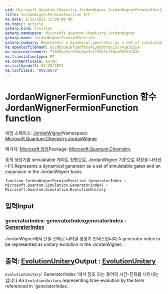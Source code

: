 ```yaml
---
uid: Microsoft.Quantum.Chemistry.JordanWigner.JordanWignerFermionFunction
title: JordanWignerFermionFunction 함수
ms.date: 1/23/2021 12:00:00 AM
ms.topic: article
qsharp.kind: function
qsharp.namespace: Microsoft.Quantum.Chemistry.JordanWigner
qsharp.name: JordanWignerFermionFunction
qsharp.summary: Represents a dynamical generator as a set of simulatable gates and an expansion in the JordanWigner basis.
ms.openlocfilehash: a1c0b56e18f3adfb6c413880cc0c155741a3255a
ms.sourcegitcommit: 71605ea9cc630e84e7ef29027e1f0ea06299747e
ms.translationtype: MT
ms.contentlocale: ko-KR
ms.lasthandoff: 01/26/2021
ms.locfileid: "98838870"
---
```

# <a name="jordanwignerfermionfunction-function"></a><span data-ttu-id="1ad93-102">JordanWignerFermionFunction 함수</span><span class="sxs-lookup"><span data-stu-id="1ad93-102">JordanWignerFermionFunction function</span></span>

<span data-ttu-id="1ad93-103">네임 스페이스: [JordanWigner](xref:Microsoft.Quantum.Chemistry.JordanWigner)</span><span class="sxs-lookup"><span data-stu-id="1ad93-103">Namespace: [Microsoft.Quantum.Chemistry.JordanWigner](xref:Microsoft.Quantum.Chemistry.JordanWigner)</span></span>

<span data-ttu-id="1ad93-104">패키지: [Microsoft 양자](https://nuget.org/packages/Microsoft.Quantum.Chemistry)</span><span class="sxs-lookup"><span data-stu-id="1ad93-104">Package: [Microsoft.Quantum.Chemistry](https://nuget.org/packages/Microsoft.Quantum.Chemistry)</span></span>


<span data-ttu-id="1ad93-105">동적 생성기를 simulatable 게이트 집합으로, JordanWigner 기준으로 확장을 나타냅니다.</span><span class="sxs-lookup"><span data-stu-id="1ad93-105">Represents a dynamical generator as a set of simulatable gates and an expansion in the JordanWigner basis.</span></span>

```qsharp
function JordanWignerFermionFunction (generatorIndex : Microsoft.Quantum.Simulation.GeneratorIndex) : Microsoft.Quantum.Simulation.EvolutionUnitary
```


## <a name="input"></a><span data-ttu-id="1ad93-106">입력</span><span class="sxs-lookup"><span data-stu-id="1ad93-106">Input</span></span>

### <a name="generatorindex--generatorindex"></a><span data-ttu-id="1ad93-107">generatorIndex: [generatorIndex](xref:Microsoft.Quantum.Simulation.GeneratorIndex)</span><span class="sxs-lookup"><span data-stu-id="1ad93-107">generatorIndex : [GeneratorIndex](xref:Microsoft.Quantum.Simulation.GeneratorIndex)</span></span>

<span data-ttu-id="1ad93-108">JordanWigner에서 단일 진화로 나타낼 생성기 인덱스입니다.</span><span class="sxs-lookup"><span data-stu-id="1ad93-108">A generator index to be represented as unitary evolution in the JordanWigner.</span></span>



## <a name="output--evolutionunitary"></a><span data-ttu-id="1ad93-109">출력: [EvolutionUnitary](xref:Microsoft.Quantum.Simulation.EvolutionUnitary)</span><span class="sxs-lookup"><span data-stu-id="1ad93-109">Output : [EvolutionUnitary](xref:Microsoft.Quantum.Simulation.EvolutionUnitary)</span></span>

<span data-ttu-id="1ad93-110">`EvolutionUnitary`' GeneratorIndex '에서 참조 되는 용어의 시간-진화를 나타내는입니다.</span><span class="sxs-lookup"><span data-stu-id="1ad93-110">An `EvolutionUnitary` representing time-evolution by the term referenced in \`generatorIndex.</span></span>